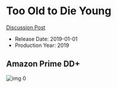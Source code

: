 # Too Old to Die Young

[Discussion Post](https://www.avsforum.com/threads/bass-eq-for-filtered-movies.2995212/post-58265724)

* Release Date: 2019-01-01
* Production Year: 2019

## Amazon Prime DD+

![img 0](https://i.imgur.com/Bh88SOr.jpg)

